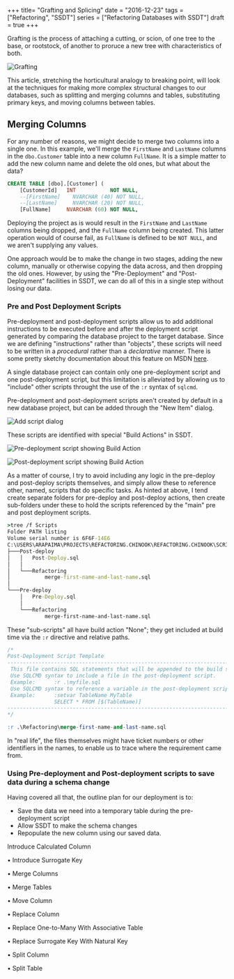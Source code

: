 +++
title=  "Grafting and Splicing"
date =  "2016-12-23"
tags = ["Refactoring", "SSDT"]
series = ["Refactoring Databases with SSDT"]
draft = true
+++

Grafting is the process of attaching a cutting, or scion, of one tree to the base, or rootstock, of another to proruce a new tree with characteristics of both.

![Grafting](https://upload.wikimedia.org/wikipedia/commons/thumb/1/15/Graft_182_%28PSF%29.png/640px-Graft_182_%28PSF%29.png "Grafting")

This article, stretching the horticultural analogy to breaking point, will look at the techniques for making more complex structural changes to our databases, such as splitting and merging columns and tables, substituting primary keys, and moving columns between tables.

## Merging Columns

For any number of reasons, we might decide to merge two columns into a single one. In this example, we'll merge the `FirstName` and `LastName` columns in the `dbo.Customer` table into a new column `FullName`. It is a simple matter to add the new column name and delete the old ones, but what about the data?

```sql
CREATE TABLE [dbo].[Customer] (
    [CustomerId]   INT           NOT NULL,
    --[FirstName]    NVARCHAR (40) NOT NULL,
    --[LastName]     NVARCHAR (20) NOT NULL,
    [FullName]	   NVARCHAR (60) NOT NULL,
```
Deploying the project as is would result in the `FirstName` and `LastName` columns being dropped, and the `FullName` column being created. This latter operation would of course fail, as `FullName` is defined to be `NOT NULL`, and we aren't supplying any values.

One approach would be to make the change in two stages, adding the new column, manually or otherwise copying the data across, and then dropping the old ones. However, by using the "Pre-Deployment" and "Post-Deployment" facilities in SSDT, we can do all of this in a single step without losing our data.

### Pre and Post Deployment Scripts

Pre-deployment and post-deployment scripts allow us to add additional instructions to be executed before and after the deployment script generated by comparing the database project to the target database. Since we are defining "instructions" rather than "objects", these scripts will need to be written in a _procedural_ rather than a _declarative_ manner. There is some pretty sketchy documentation about this feature on MSDN [here](https://msdn.microsoft.com/en-US/library/jj889461(v=vs.103).aspx "How to: Specify Predeployment or Postdeployment Scripts").

A single database project can contain only one pre-deployment script and one post-deployment script, but this limitation is alleviated by allowing us to "include" other scripts throught the use of the `:r` syntax of `sqlcmd`. 

Pre-deployment and post-deployment scripts aren't created by default in a new database project, but can be added through the "New Item" dialog.

![Add script dialog](http://aksidjenakfjg.s3.amazonaws.com/ssdt-refactoring-part-3/add-script-dialog.PNG "Pre-deployment and post-deployment scripts in the New Item dialog")

These scripts are identified with special "Build Actions" in SSDT.

![Pre-deployment script showing Build Action](http://aksidjenakfjg.s3.amazonaws.com/ssdt-refactoring-part-3/pre-deploy-build-action.PNG "Pre-deployment script showing build action")

![Post-deployment script showing Build Action](http://aksidjenakfjg.s3.amazonaws.com/ssdt-refactoring-part-3/post-deploy-build-action.PNG "Post-deployment script showing build action")


As a matter of course, I try to avoid including any logic in the pre-deploy and post-deploy scripts themselves, and simply allow these to reference other, named, scripts that do specific tasks. As hinted at above, I tend create separate folders for pre-deploy and post-deploy actions, then create sub-folders under these to hold the scripts referenced by the "main" pre and post deployment scripts. 

```bat
>tree /f Scripts
Folder PATH listing
Volume serial number is 6F6F-14E6
C:\USERS\ARAPAIMA\PROJECTS\REFACTORING.CHINOOK\REFACTORING.CHINOOK\SCRIPTS
├───Post-deploy
│   │   Post-Deploy.sql
│   │
│   └───Refactoring
│           merge-first-name-and-last-name.sql
│
└───Pre-deploy
    │   Pre-Deploy.sql
    │
    └───Refactoring
            merge-first-name-and-last-name.sql
```
These "sub-scripts" all have build action "None"; they get included at build time via the `:r` directive and relative paths.
```sql
/*
Post-Deployment Script Template							
--------------------------------------------------------------------------------------
 This file contains SQL statements that will be appended to the build script.		
 Use SQLCMD syntax to include a file in the post-deployment script.			
 Example:      :r .\myfile.sql								
 Use SQLCMD syntax to reference a variable in the post-deployment script.		
 Example:      :setvar TableName MyTable							
               SELECT * FROM [$(TableName)]					
--------------------------------------------------------------------------------------
*/

:r .\Refactoring\merge-first-name-and-last-name.sql
```

In "real life", the files themselves might have ticket numbers or other identifiers in the names, to enable us to trace where the requirement came from.

### Using Pre-deployment and Post-deployment scripts to save data during a schema change

Having covered all that, the outline plan for our deployment is to:

* Save the data we need into a temporary table during the pre-deployment script
* Allow SSDT to make the schema changes
* Repopulate the new column using our saved data.

Introduce Calculated Column

• Introduce Surrogate Key

• Merge Columns

• Merge Tables

• Move Column



• Replace Column

• Replace One-to-Many With Associative Table

• Replace Surrogate Key With Natural Key

• Split Column

• Split Table